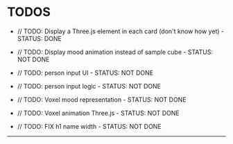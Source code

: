 
# TODOS

- // TODO: Display a Three.js element in each card (don't know how yet) - STATUS: DONE
- // TODO: Display mood animation instead of sample cube - STATUS: NOT DONE

- // TODO: person input UI - STATUS: NOT DONE
- // TODO: person input logic - STATUS: NOT DONE

- // TODO: Voxel mood representation - STATUS: NOT DONE
- // TODO: Voxel animation Three.js - STATUS: NOT DONE

- // TODO: FIX h1 name width - STATUS: NOT DONE
---